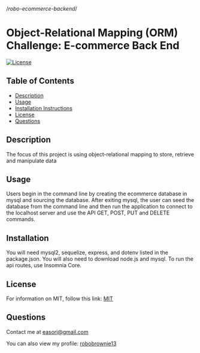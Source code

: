 /_robo-ecommerce-backend_/

# Object-Relational Mapping (ORM) Challenge: E-commerce Back End

[![License](https://img.shields.io/badge/license-MIT-green.svg)](https://opensource.org/licenses/MIT)

## Table of Contents

- [Description](#Description)
- [Usage](#Usage)
- [Installation Instructions](#Installation)
- [License](#License)
- [Questions](#Questions)

## Description

The focus of this project is using object-relational mapping to store, retrieve and manipulate data

## Usage

Users begin in the command line by creating the ecommerce database in mysql and sourcing the database. After exiting mysql, the user can seed the database from the command line and then run the application to connect to the localhost server and use the API GET, POST, PUT and DELETE commands.

## Installation

You will need mysql2, sequelize, express, and dotenv listed in the package.json. You will also need to download node.js and mysql. To run the api routes, use Insomnia Core.

## License

For information on MIT, follow this link: [MIT](https://opensource.org/licenses/MIT)

## Questions

Contact me at easorj@gmail.com

You can also view my profile: [robobrownie13](https://github.com/robobrownie13)
